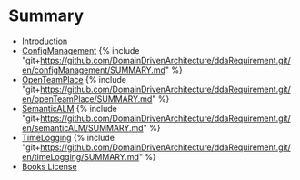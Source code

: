 # Summary
* [Introduction](README.md)
* [ConfigManagement](configManagement/SUMMARY.md)
{% include "git+https://github.com/DomainDrivenArchitecture/ddaRequirement.git/en/configManagement/SUMMARY.md" %}
* [OpenTeamPlace](openTeamPlace/SUMMARY.md)
{% include "git+https://github.com/DomainDrivenArchitecture/ddaRequirement.git/en/openTeamPlace/SUMMARY.md" %}
* [SemanticALM](semanticALM/SUMMARY.md)
{% include "git+https://github.com/DomainDrivenArchitecture/ddaRequirement.git/en/semanticALM/SUMMARY.md" %}
* [TimeLogging](timeLogging/SUMMARY.md)
{% include "git+https://github.com/DomainDrivenArchitecture/ddaRequirement.git/en/timeLogging/SUMMARY.md" %}
* [Books License](LICENSE.md)


